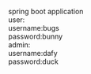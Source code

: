 spring boot application<br>
user:<br>
username:bugs<br>
password:bunny<br>
admin:<br>
username:dafy<br>
password:duck<br>